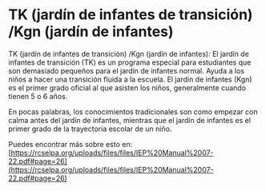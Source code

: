 # TK (jardín de infantes de transición) /Kgn (jardín de infantes)
TK (jardín de infantes de transición) /Kgn (jardín de infantes): El jardín de infantes de transición (TK) es un programa especial para estudiantes que son demasiado pequeños para el jardín de infantes normal. Ayuda a los niños a hacer una transición fluida a la escuela. El jardín de infantes (Kgn) es el primer grado oficial al que asisten los niños, generalmente cuando tienen 5 o 6 años.

En pocas palabras, los conocimientos tradicionales son como empezar con calma antes del jardín de infantes, mientras que el jardín de infantes es el primer grado de la trayectoria escolar de un niño.

Puedes encontrar más sobre esto en: [https://rcselpa.org/uploads/files/files/IEP%20Manual%2007-22.pdf#page=26](https://rcselpa.org/uploads/files/files/IEP%20Manual%2007-22.pdf#page=26)
